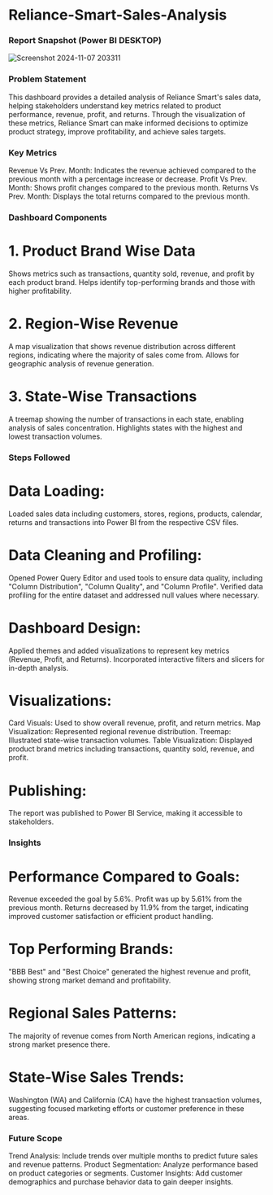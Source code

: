 # Reliance-Smart-Sales-Analysis

### Report Snapshot (Power BI DESKTOP)

 ![Screenshot 2024-11-07 203311](https://github.com/user-attachments/assets/a8bdcd6e-2a2f-4886-b80d-cc933978ef3a)

### Problem Statement
This dashboard provides a detailed analysis of Reliance Smart's sales data, helping stakeholders understand key metrics related to product performance, revenue, profit, and returns. Through the visualization of these metrics, Reliance Smart can make informed decisions to optimize product strategy, improve profitability, and achieve sales targets.

### Key Metrics
Revenue Vs Prev. Month: Indicates the revenue achieved compared to the previous month with a percentage increase or decrease.
Profit Vs Prev. Month: Shows profit changes compared to the previous month.
Returns Vs Prev. Month: Displays the total returns compared to the previous month.

### Dashboard Components
# 1. Product Brand Wise Data
Shows metrics such as transactions, quantity sold, revenue, and profit by each product brand.
Helps identify top-performing brands and those with higher profitability.
# 2. Region-Wise Revenue
A map visualization that shows revenue distribution across different regions, indicating where the majority of sales come from.
Allows for geographic analysis of revenue generation.
# 3. State-Wise Transactions
A treemap showing the number of transactions in each state, enabling analysis of sales concentration.
Highlights states with the highest and lowest transaction volumes.

### Steps Followed
# Data Loading:
Loaded sales data including customers, stores, regions, products, calendar, returns and transactions into Power BI from the respective CSV files.

# Data Cleaning and Profiling:
Opened Power Query Editor and used tools to ensure data quality, including "Column Distribution", "Column Quality", and "Column Profile".
Verified data profiling for the entire dataset and addressed null values where necessary.

# Dashboard Design:
Applied themes and added visualizations to represent key metrics (Revenue, Profit, and Returns).
Incorporated interactive filters and slicers for in-depth analysis.

# Visualizations:
Card Visuals: Used to show overall revenue, profit, and return metrics.
Map Visualization: Represented regional revenue distribution.
Treemap: Illustrated state-wise transaction volumes.
Table Visualization: Displayed product brand metrics including transactions, quantity sold, revenue, and profit.

# Publishing:
The report was published to Power BI Service, making it accessible to stakeholders.

### Insights
# Performance Compared to Goals:
Revenue exceeded the goal by 5.6%.
Profit was up by 5.61% from the previous month.
Returns decreased by 11.9% from the target, indicating improved customer satisfaction or efficient product handling.

# Top Performing Brands:
"BBB Best" and "Best Choice" generated the highest revenue and profit, showing strong market demand and profitability.

# Regional Sales Patterns:
The majority of revenue comes from North American regions, indicating a strong market presence there.

# State-Wise Sales Trends:
Washington (WA) and California (CA) have the highest transaction volumes, suggesting focused marketing efforts or customer preference in these areas.

### Future Scope
Trend Analysis: Include trends over multiple months to predict future sales and revenue patterns.
Product Segmentation: Analyze performance based on product categories or segments.
Customer Insights: Add customer demographics and purchase behavior data to gain deeper insights.





